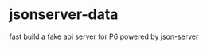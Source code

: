# jsonserver-data
fast build a fake api server for P6
powered by [json-server](https://my-json-server.typicode.com/)
